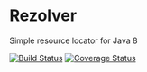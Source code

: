 # Rezolver
Simple resource locator for Java 8

[![Build Status](https://travis-ci.org/pnavais/rezolver.svg?branch=master)](https://travis-ci.org/pnavais/rezolver)
[![Coverage Status](https://coveralls.io/repos/github/pnavais/rezolver/badge.png?branch=master)](https://coveralls.io/github/pnavais/rezolver?branch=master)
